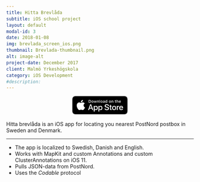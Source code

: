 ```yaml
---
title: Hitta Brevlåda
subtitle: iOS school project
layout: default
modal-id: 3
date: 2018-01-08
img: brevlada_screen_ios.png
thumbnail: Brevlada-thumbnail.png
alt: image-alt
project-date: December 2017
client: Malmö Yrkeshögskola
category: iOS Development
#description:
---
```

<center>
<a href="https://itunes.apple.com/se/app/hitta-brevlåda/id1316792677?mt=8">
<img border="0" alt="Scheduler on App Store" src="/img/portfolio/download.svg" height="50">
</a>
</center>

Hitta brevlåda is an iOS app for locating you nearest PostNord postbox in Sweden and Denmark.

- - -

*  The app is localized to Swedish, Danish and English.
*  Works with MapKit and custom Annotations and custom ClusterAnnotations on iOS 11.
*  Pulls JSON-data from PostNord.
*  Uses the *Codable* protocol

